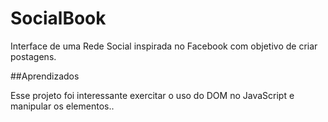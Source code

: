 # SocialBook
 Interface de uma Rede Social inspirada no Facebook com objetivo de criar postagens.

##Aprendizados

Esse projeto foi interessante exercitar o uso do DOM no JavaScript e manipular os elementos..
